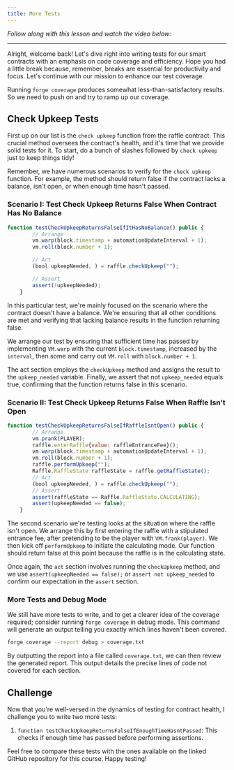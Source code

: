 ```yaml
---
title: More Tests
---
```


_Follow along with this lesson and watch the video below:_



---

Alright, welcome back! Let's dive right into writing tests for our smart contracts with an emphasis on code coverage and efficiency. Hope you had a little break because, remember, breaks are essential for productivity and focus. Let's continue with our mission to enhance our test coverage.

Running `forge coverage` produces somewhat less-than-satisfactory results. So we need to push on and try to ramp up our coverage.

## Check Upkeep Tests

First up on our list is the `check upkeep` function from the raffle contract. This crucial method oversees the contract's health, and it's time that we provide solid tests for it. To start, do a bunch of slashes followed by `check upkeep` just to keep things tidy!

Remember, we have numerous scenarios to verify for the `check upkeep` function. For example, the method should return false if the contract lacks a balance, isn't open, or when enough time hasn't passed.

### Scenario I: Test Check Upkeep Returns False When Contract Has No Balance

```js
function testCheckUpkeepReturnsFalseIfItHasNoBalance() public {
        // Arrange
        vm.warp(block.timestamp + automationUpdateInterval + 1);
        vm.roll(block.number + 1);

        // Act
        (bool upkeepNeeded, ) = raffle.checkUpkeep("");

        // Assert
        assert(!upkeepNeeded);
    }
```

In this particular test, we're mainly focused on the scenario where the contract doesn't have a balance. We're ensuring that all other conditions are met and verifying that lacking balance results in the function returning false.

We arrange our test by ensuring that sufficient time has passed by implementing `VM.warp` with the current `block.timestamp`, increased by the `interval`, then some and carry out `VM.roll` with `block.number + 1`.

The act section employs the `checkUpkeep` method and assigns the result to the `upkeep_needed` variable. Finally, we assert that not `upkeep_needed` equals true, confirming that the function returns false in this scenario.

### Scenario II: Test Check Upkeep Returns False When Raffle Isn't Open

```js
function testCheckUpkeepReturnsFalseIfRaffleIsntOpen() public {
        // Arrange
        vm.prank(PLAYER);
        raffle.enterRaffle{value: raffleEntranceFee}();
        vm.warp(block.timestamp + automationUpdateInterval + 1);
        vm.roll(block.number + 1);
        raffle.performUpkeep("");
        Raffle.RaffleState raffleState = raffle.getRaffleState();
        // Act
        (bool upkeepNeeded, ) = raffle.checkUpkeep("");
        // Assert
        assert(raffleState == Raffle.RaffleState.CALCULATING);
        assert(upkeepNeeded == false);
    }
```

The second scenario we're testing looks at the situation where the raffle isn't open. We arrange this by first entering the raffle with a stipulated entrance fee, after pretending to be the player with `VM.frank(player)`. We then kick off `performUpkeep` to initiate the calculating mode. Our function should return false at this point because the raffle is in the calculating state.

Once again, the `act` section involves running the `checkUpkeep` method, and we use `assert(upkeepNeeded == false);` or `assert not upkeep_needed` to confirm our expectation in the `assert` section.

### More Tests and Debug Mode

We still have more tests to write, and to get a clearer idea of the coverage required; consider running `forge coverage` in debug mode. This command will generate an output telling you exactly which lines haven't been covered.

```bash
forge coverage --report debug > coverage.txt


```

By outputting the report into a file called `coverage.txt`, we can then review the generated report. This output details the precise lines of code not covered for each section.

## Challenge

Now that you're well-versed in the dynamics of testing for contract health, I challenge you to write two more tests:

1. `function testCheckUpkeepReturnsFalseIfEnoughTimeHasntPassed`: This checks if enough time has passed before performing assertions.

Feel free to compare these tests with the ones available on the linked GitHub repository for this course. Happy testing!
